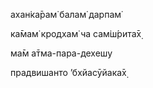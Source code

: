 ахан̇ка̄рам̇ балам̇ дарпам̇

ка̄мам̇ кродхам̇ ча сам̇ш́рита̄х̣

ма̄м а̄тма-пара-дехешу

прадвишанто ’бхйасӯйака̄х̣